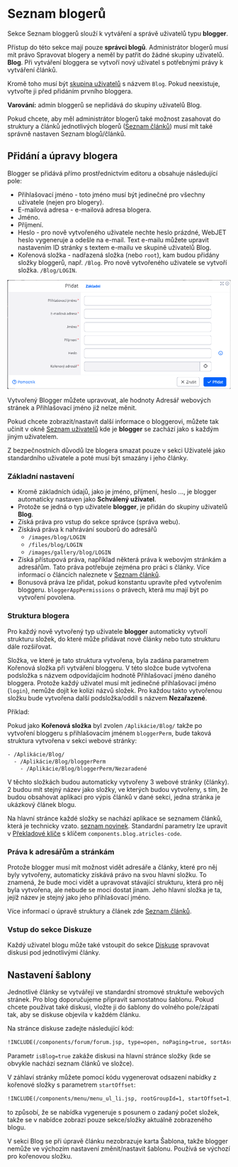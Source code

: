 # Seznam blogerů

Sekce Seznam bloggerů slouží k vytváření a správě uživatelů typu **blogger**.

Přístup do této sekce mají pouze **správci blogů**. Administrátor blogerů musí mít právo Spravovat blogery a neměl by patřit do žádné skupiny uživatelů. **Blog**. Při vytváření bloggera se vytvoří nový uživatel s potřebnými právy k vytváření článků.

Kromě toho musí být [skupina uživatelů](../../../admin/users/user-groups.md) s názvem `Blog`. Pokud neexistuje, vytvořte ji před přidáním prvního bloggera.

**Varování:** admin bloggerů se nepřidává do skupiny uživatelů Blog.

Pokud chcete, aby měl administrátor blogerů také možnost zasahovat do struktury a článků jednotlivých blogerů ([Seznam článků](./README.md)) musí mít také správně nastaven Seznam blogů/článků.

## Přidání a úpravy blogera

Blogger se přidává přímo prostřednictvím editoru a obsahuje následující pole:
- Přihlašovací jméno - toto jméno musí být jedinečné pro všechny uživatele (nejen pro blogery).
- E-mailová adresa - e-mailová adresa blogera.
- Jméno.
- Příjmení.
- Heslo - pro nově vytvořeného uživatele nechte heslo prázdné, WebJET heslo vygeneruje a odešle na e-mail. Text e-mailu můžete upravit nastavením ID stránky s textem e-mailu ve skupině uživatelů Blog.
- Kořenová složka - nadřazená složka (nebo `root`), kam budou přidány složky bloggerů, např. `/Blog`. Pro nově vytvořeného uživatele se vytvoří složka. `/Blog/LOGIN`.

![](blogger_create.png)

Vytvořený Blogger můžete upravovat, ale hodnoty Adresář webových stránek a Přihlašovací jméno již nelze měnit.

Pokud chcete zobrazit/nastavit další informace o bloggerovi, můžete tak učinit v okně [Seznam uživatelů](../../../admin/users/README.md) kde je **blogger** se zachází jako s každým jiným uživatelem.

Z bezpečnostních důvodů lze blogera smazat pouze v sekci Uživatelé jako standardního uživatele a poté musí být smazány i jeho články.

### Základní nastavení

- Kromě základních údajů, jako je jméno, příjmení, heslo ..., je blogger automaticky nastaven jako **Schválený uživatel**.
- Protože se jedná o typ uživatele **blogger**, je přidán do skupiny uživatelů **Blog**.
- Získá práva pro vstup do sekce správce (správa webu).
- Získává práva k nahrávání souborů do adresářů
  - `/images/blog/LOGIN`
  - `/files/blog/LOGIN`
  - `/images/gallery/blog/LOGIN`
- Získá přístupová práva, například některá práva k webovým stránkám a adresářům. Tato práva potřebuje zejména pro práci s články. Více informací o článcích naleznete v [Seznam článků](./README.md).
- Bonusová práva lze přidat, pokud konstantu upravíte před vytvořením bloggeru. `bloggerAppPermissions` o právech, která mu mají být po vytvoření povolena.

### Struktura blogera

Pro každý nově vytvořený typ uživatele **blogger** automaticky vytvoří strukturu složek, do které může přidávat nové články nebo tuto strukturu dále rozšiřovat.

Složka, ve které je tato struktura vytvořena, byla zadána parametrem Kořenová složka při vytváření bloggeru. V této složce bude vytvořena podsložka s názvem odpovídajícím hodnotě Přihlašovací jméno daného bloggera. Protože každý uživatel musí mít jedinečné přihlašovací jméno (`login`), nemůže dojít ke kolizi názvů složek. Pro každou takto vytvořenou složku bude vytvořena další podsložka/oddíl s názvem **Nezařazené**.

Příklad:

Pokud jako **Kořenová složka** byl zvolen `/Aplikácie/Blog/` takže po vytvoření bloggeru s přihlašovacím jménem `bloggerPerm`, bude taková struktura vytvořena v sekci webové stránky:

```
- /Aplikácie/Blog/
  - /Aplikácie/Blog/bloggerPerm
    - /Aplikácie/Blog/bloggerPerm/Nezaradené
```

V těchto složkách budou automaticky vytvořeny 3 webové stránky (články). 2 budou mít stejný název jako složky, ve kterých budou vytvořeny, s tím, že budou obsahovat aplikaci pro výpis článků v dané sekci, jedna stránka je ukázkový článek blogu.

Na hlavní stránce každé složky se nachází aplikace se seznamem článků, která je technicky vzato. [seznam novinek](../news/README.md). Standardní parametry lze upravit v [Překladové klíče](../../../admin/settings/translation-keys/README.md) s klíčem `components.blog.atricles-code`.

### Práva k adresářům a stránkám

Protože blogger musí mít možnost vidět adresáře a články, které pro něj byly vytvořeny, automaticky získává právo na svou hlavní složku. To znamená, že bude moci vidět a upravovat stávající strukturu, která pro něj byla vytvořena, ale nebude se moci dostat jinam. Jeho hlavní složka je ta, jejíž název je stejný jako jeho přihlašovací jméno.

Více informací o úpravě struktury a článek zde [Seznam článků](./README.md).

### Vstup do sekce Diskuze

Každý uživatel blogu může také vstoupit do sekce [Diskuse](../forum/README.md) spravovat diskusi pod jednotlivými články.

## Nastavení šablony

Jednotlivé články se vytvářejí ve standardní stromové struktuře webových stránek. Pro blog doporučujeme připravit samostatnou šablonu. Pokud chcete používat také diskusi, vložte ji do šablony do volného pole/zápatí tak, aby se diskuse objevila v každém článku.

Na stránce diskuse zadejte následující kód:

```html
!INCLUDE(/components/forum/forum.jsp, type=open, noPaging=true, sortAscending=true, isBlog=true)!
```

Parametr `isBlog=true` zakáže diskusi na hlavní stránce složky (kde se obvykle nachází seznam článků ve složce).

V záhlaví stránky můžete pomocí kódu vygenerovat odsazení nabídky z kořenové složky s parametrem `startOffset`:

```html
!INCLUDE(/components/menu/menu_ul_li.jsp, rootGroupId=1, startOffset=1, maxLevel=1, menuIncludePerex=false, classes=basic, generateEmptySpan=false, openAllItems=false, onlySetVariables=false, rootUlId=menu, menuInfoDirName=)!
```

to způsobí, že se nabídka vygeneruje s posunem o zadaný počet složek, takže se v nabídce zobrazí pouze sekce/složky aktuálně zobrazeného blogu.

V sekci Blog se při úpravě článku nezobrazuje karta Šablona, takže blogger nemůže ve výchozím nastavení změnit/nastavit šablonu. Používá se výchozí pro kořenovou složku.
